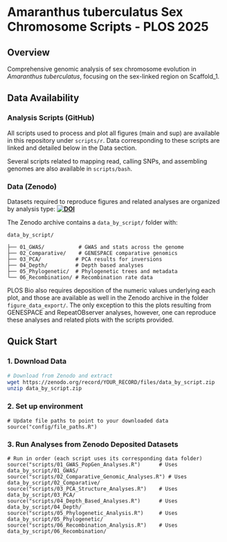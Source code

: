 # Amaranthus tuberculatus Sex Chromosome Scripts - PLOS 2025

## Overview
Comprehensive genomic analysis of sex chromosome evolution in *Amaranthus tuberculatus*, focusing on the sex-linked region on Scaffold_1.

## Data Availability

### Analysis Scripts (GitHub)
All scripts used to process and plot all figures (main and sup) are available in this repository under `scripts/r`.
Data corresponding to these scripts are linked and detailed below in the Data section. 

Several scripts related to mapping read, calling SNPs, and assembling genomes are also available in `scripts/bash`.

### Data (Zenodo)
Datasets required to reproduce figures and related analyses are organized by analysis type:
**[![DOI](https://zenodo.org/badge/DOI/10.5281/zenodo.15556890.svg)](10.5281/zenodo.15556890)**

The Zenodo archive contains a `data_by_script/` folder with:
```text
data_by_script/

├── 01_GWAS/           # GWAS and stats across the genome
├── 02_Comparative/    # GENESPACE comparative genomics 
├── 03_PCA/           # PCA results for inversions
├── 04_Depth/         # Depth based analyses
├── 05_Phylogenetic/  # Phylogenetic trees and metadata
└── 06_Recombination/ # Recombination rate data
```

PLOS Bio also requires deposition of the numeric values underlying each plot, and those are available as well in the Zenodo archive in the folder `figure_data_export/`. The only exception to this the plots resulting from GENESPACE and RepeatOBserver analyses, however, one can reproduce these analyses and related plots with the scripts provided.  

## Quick Start

### 1. Download Data
```bash
# Download from Zenodo and extract
wget https://zenodo.org/record/YOUR_RECORD/files/data_by_script.zip
unzip data_by_script.zip
```

### 2. Set up environment
```
# Update file paths to point to your downloaded data
source("config/file_paths.R")
```

### 3. Run Analyses from Zenodo Deposited Datasets
```
# Run in order (each script uses its corresponding data folder)
source("scripts/01_GWAS_PopGen_Analyses.R")      # Uses data_by_script/01_GWAS/
source("scripts/02_Comparative_Genomic_Analyses.R") # Uses data_by_script/02_Comparative/
source("scripts/03_PCA_Structure_Analyses.R")    # Uses data_by_script/03_PCA/
source("scripts/04_Depth_Based_Analyses.R")      # Uses data_by_script/04_Depth/
source("scripts/05_Phylogenetic_Analysis.R")     # Uses data_by_script/05_Phylogenetic/
source("scripts/06_Recombination_Analysis.R")    # Uses data_by_script/06_Recombination/

```
